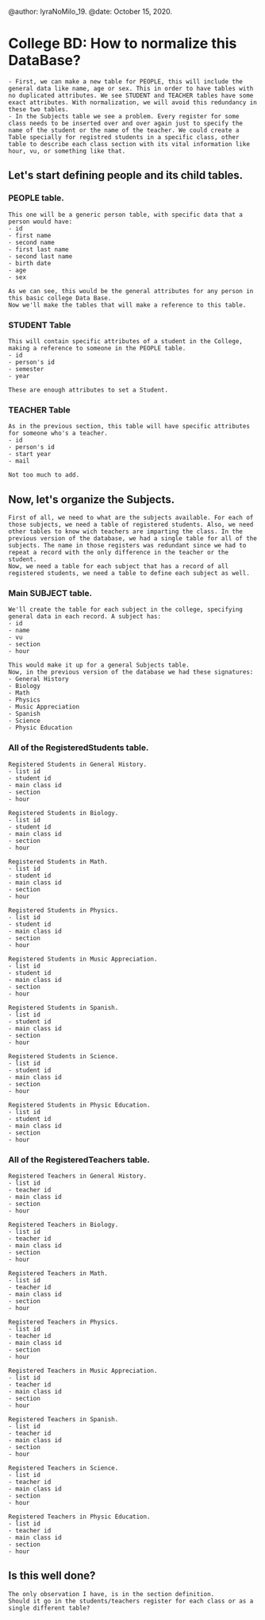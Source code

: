 @author: lyraNoMilo_19.
@date: October 15, 2020.

# College BD: How to normalize this DataBase?
    - First, we can make a new table for PEOPLE, this will include the general data like name, age or sex. This in order to have tables with no duplicated attributes. We see STUDENT and TEACHER tables have some exact attributes. With normalization, we will avoid this redundancy in these two tables.
    - In the Subjects table we see a problem. Every register for some class needs to be inserted over and over again just to specify the name of the student or the name of the teacher. We could create a Table specially for registred students in a specific class, other table to describe each class section with its vital information like hour, vu, or something like that.

## Let's start defining people and its child tables.

### PEOPLE table. 
    This one will be a generic person table, with specific data that a person would have:
    - id
    - first name
    - second name
    - first last name
    - second last name
    - birth date
    - age
    - sex
    
    As we can see, this would be the general attributes for any person in this basic college Data Base.
    Now we'll make the tables that will make a reference to this table.

### STUDENT Table
    This will contain specific attributes of a student in the College, making a reference to someone in the PEOPLE table.
    - id
    - person's id
    - semester
    - year
    
    These are enough attributes to set a Student.

### TEACHER Table
    As in the previous section, this table will have specific attributes for someone who's a teacher.
    - id
    - person's id
    - start year
    - mail
    
    Not too much to add.

## Now, let's organize the Subjects.
    First of all, we need to what are the subjects available. For each of those subjects, we need a table of registered students. Also, we need other tables to know wich teachers are imparting the class. In the previous version of the database, we had a single table for all of the subjects. The name in those registers was redundant since we had to repeat a record with the only difference in the teacher or the student.
    Now, we need a table for each subject that has a record of all registered students, we need a table to define each subject as well.

### Main SUBJECT table.
    We'll create the table for each subject in the college, specifying general data in each record. A subject has:
    - id 
    - name
    - vu
    - section
    - hour
    
    This would make it up for a general Subjects table.
    Now, in the previous version of the database we had these signatures:
    - General History
    - Biology
    - Math
    - Physics
    - Music Appreciation
    - Spanish
    - Science
    - Physic Education
    
### All of the RegisteredStudents table.
    
    Registered Students in General History.
    - list id
    - student id
    - main class id
    - section
    - hour
    
    Registered Students in Biology.
    - list id
    - student id
    - main class id
    - section
    - hour
    
    Registered Students in Math.
    - list id
    - student id
    - main class id
    - section
    - hour
    
    Registered Students in Physics.
    - list id
    - student id
    - main class id
    - section
    - hour
    
    Registered Students in Music Appreciation.
    - list id
    - student id
    - main class id
    - section
    - hour
    
    Registered Students in Spanish.
    - list id
    - student id
    - main class id
    - section
    - hour
    
    Registered Students in Science.
    - list id
    - student id
    - main class id
    - section
    - hour
    
    Registered Students in Physic Education.
    - list id
    - student id
    - main class id
    - section
    - hour
    
    
### All of the RegisteredTeachers table.

    Registered Teachers in General History.
    - list id
    - teacher id
    - main class id
    - section
    - hour
    
    Registered Teachers in Biology.
    - list id
    - teacher id
    - main class id
    - section
    - hour
    
    Registered Teachers in Math.
    - list id
    - teacher id
    - main class id
    - section
    - hour
    
    Registered Teachers in Physics.
    - list id
    - teacher id
    - main class id
    - section
    - hour
    
    Registered Teachers in Music Appreciation.
    - list id
    - teacher id
    - main class id
    - section
    - hour
    
    Registered Teachers in Spanish.
    - list id
    - teacher id
    - main class id
    - section
    - hour
    
    Registered Teachers in Science.
    - list id
    - teacher id
    - main class id
    - section
    - hour
    
    Registered Teachers in Physic Education.
    - list id
    - teacher id
    - main class id
    - section
    - hour

## Is this well done?
    The only observation I have, is in the section definition.
    Should it go in the students/teachers register for each class or as a single different table?
    
    